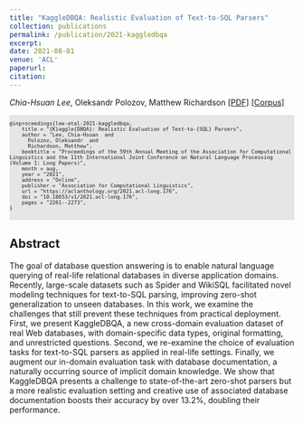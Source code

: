 ```yaml
---
title: "KaggleDBQA: Realistic Evaluation of Text-to-SQL Parsers"
collection: publications
permalink: /publication/2021-kaggledbqa
excerpt: 
date: 2021-08-01
venue: 'ACL'
paperurl:
citation:
---
```

*Chia-Hsuan Lee*, Oleksandr Polozov, Matthew Richardson [[PDF]](https://aclanthology.org/2021.acl-long.176.pdf) [[Corpus]](https://www.microsoft.com/en-us/research/publication/kaggledbqa-realistic-evaluation-of-text-to-sql-parsers/)
<pre style="background-color: rgb(230,230,230);white-space: pre-wrap;">
<font size="1">
@inproceedings{lee-etal-2021-kaggledbqa,
    title = "{K}aggle{DBQA}: Realistic Evaluation of Text-to-{SQL} Parsers",
    author = "Lee, Chia-Hsuan  and
      Polozov, Oleksandr  and
      Richardson, Matthew",
    booktitle = "Proceedings of the 59th Annual Meeting of the Association for Computational Linguistics and the 11th International Joint Conference on Natural Language Processing (Volume 1: Long Papers)",
    month = aug,
    year = "2021",
    address = "Online",
    publisher = "Association for Computational Linguistics",
    url = "https://aclanthology.org/2021.acl-long.176",
    doi = "10.18653/v1/2021.acl-long.176",
    pages = "2261--2273",
}
</font>
</pre>

## Abstract
The goal of database question answering is to enable natural language querying of real-life relational databases in diverse application domains. Recently, large-scale datasets such as Spider and WikiSQL facilitated novel modeling techniques for text-to-SQL parsing, improving zero-shot generalization to unseen databases. In this work, we examine the challenges that still prevent these techniques from practical deployment. First, we present KaggleDBQA, a new cross-domain evaluation dataset of real Web databases, with domain-specific data types, original formatting, and unrestricted questions. Second, we re-examine the choice of evaluation tasks for text-to-SQL parsers as applied in real-life settings. Finally, we augment our in-domain evaluation task with database documentation, a naturally occurring source of implicit domain knowledge. We show that KaggleDBQA presents a challenge to state-of-the-art zero-shot parsers but a more realistic evaluation setting and creative use of associated database documentation boosts their accuracy by over 13.2%, doubling their performance.
